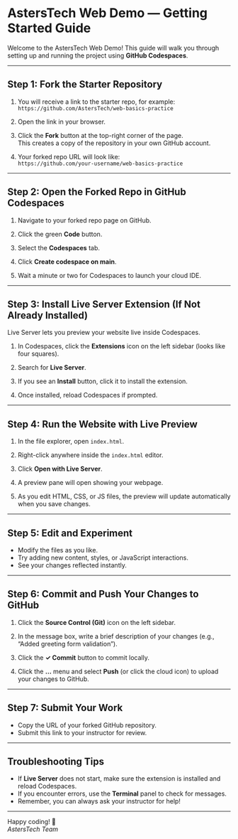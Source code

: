# AstersTech Web Demo — Getting Started Guide

Welcome to the AstersTech Web Demo! This guide will walk you through setting up and running the project using **GitHub Codespaces**.

---

## Step 1: Fork the Starter Repository

1. You will receive a link to the starter repo, for example:  
   `https://github.com/AstersTech/web-basics-practice`

2. Open the link in your browser.

3. Click the **Fork** button at the top-right corner of the page.  
   This creates a copy of the repository in your own GitHub account.

4. Your forked repo URL will look like:  
   `https://github.com/your-username/web-basics-practice`

---

## Step 2: Open the Forked Repo in GitHub Codespaces

1. Navigate to your forked repo page on GitHub.

2. Click the green **Code** button.

3. Select the **Codespaces** tab.

4. Click **Create codespace on main**.

5. Wait a minute or two for Codespaces to launch your cloud IDE.

---

## Step 3: Install Live Server Extension (If Not Already Installed)

Live Server lets you preview your website live inside Codespaces.

1. In Codespaces, click the **Extensions** icon on the left sidebar (looks like four squares).

2. Search for **Live Server**.

3. If you see an **Install** button, click it to install the extension.

4. Once installed, reload Codespaces if prompted.

---

## Step 4: Run the Website with Live Preview

1. In the file explorer, open `index.html`.

2. Right-click anywhere inside the `index.html` editor.

3. Click **Open with Live Server**.

4. A preview pane will open showing your webpage.

5. As you edit HTML, CSS, or JS files, the preview will update automatically when you save changes.

---

## Step 5: Edit and Experiment

- Modify the files as you like.
- Try adding new content, styles, or JavaScript interactions.
- See your changes reflected instantly.

---

## Step 6: Commit and Push Your Changes to GitHub

1. Click the **Source Control (Git)** icon on the left sidebar.

2. In the message box, write a brief description of your changes (e.g., “Added greeting form validation”).

3. Click the **✓ Commit** button to commit locally.

4. Click the **…** menu and select **Push** (or click the cloud icon) to upload your changes to GitHub.

---

## Step 7: Submit Your Work

- Copy the URL of your forked GitHub repository.
- Submit this link to your instructor for review.

---

## Troubleshooting Tips

- If **Live Server** does not start, make sure the extension is installed and reload Codespaces.
- If you encounter errors, use the **Terminal** panel to check for messages.
- Remember, you can always ask your instructor for help!

---

Happy coding! 🚀  
_AstersTech Team_
